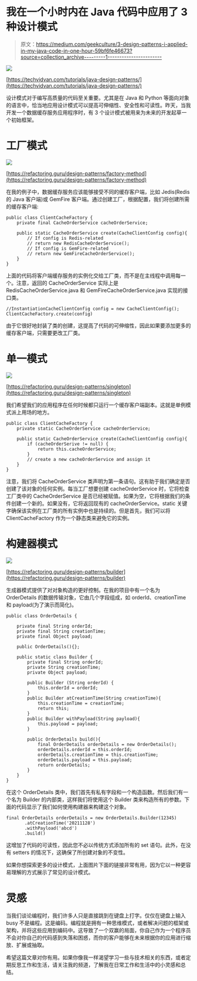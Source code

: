 # 我在一个小时内在 Java 代码中应用了 3 种设计模式

> 原文：<https://medium.com/geekculture/3-design-patterns-i-applied-in-my-java-code-in-one-hour-59bf6fe46673?source=collection_archive---------1----------------------->

![](img/84e17ffc1ad79252cfb10f17fc98c3f7.png)

[https://techvidvan.com/tutorials/java-design-patterns/](https://techvidvan.com/tutorials/java-design-patterns/)

设计模式对于编写高质量的代码至关重要。尤其是在 Java 和 Python 等面向对象的语言中，恰当地应用设计模式可以提高可伸缩性、安全性和可读性。昨天，当我开发一个数据缓存服务应用程序时，有 3 个设计模式被用来为未来的开发起草一个初始框架。

# 工厂模式

![](img/354ce0fae2e36332a31c14be9dc67c67.png)

[https://refactoring.guru/design-patterns/factory-method](https://refactoring.guru/design-patterns/factory-method)

在我的例子中，数据缓存服务应该能够接受不同的缓存客户端，比如 Jedis(Redis 的 Java 客户端)或 GemFire 客户端。通过创建工厂，根据配置，我们将创建所需的缓存客户端:

```
public class ClientCacheFactory {
    private final CacheOrderService cacheOrderService;

    public static CacheOrderService create(CacheClientConfig config){
        // If config is Redis-related
        // return new RedisCacheOrderService();
        // If config is GemFire-related
        // return new GemFireCacheOrderService();
    }
}
```

上面的代码将客户端缓存服务的实例化交给工厂类，而不是在主线程中调用每一个。注意，返回的 CacheOrderService 实际上是 RedisCacheOrderService.java 和 GemFireCacheOrderService.java 实现的接口类。

```
//InstantiationCacheClientConfig config = new CacheClientConfig();
ClientCacheFactory.create(config)
```

由于它很好地封装了类的创建，这提高了代码的可伸缩性，因此如果要添加更多的缓存客户端，只需要更改工厂类。

# 单一模式

![](img/6c52b2e25072275aa72d5c51d67e8ed5.png)

[https://refactoring.guru/design-patterns/singleton](https://refactoring.guru/design-patterns/singleton)

我们希望我们的应用程序在任何时候都只运行一个缓存客户端副本。这就是单例模式派上用场的地方。

```
public class ClientCacheFactory {
    private static CacheOrderService cacheOrderService;

    public static CacheOrderService create(CacheClientConfig config){
        if (cacheOrderSerive != null) {
            return this.cacheOrderService;
        }
        // create a new cacheOrderService and assign it
    }
}
```

注意，我们将 CacheOrderService 类声明为第一条语句。这有助于我们确定是否创建了该对象的任何实例。每当工厂想要创建 cacheOrderService 时，它将检查工厂类中的 CacheOrderService 是否已经被赋值。如果为空，它将根据我们的条件创建一个新的。如果没有，它将返回现有的 cacheOrderService。static 关键字确保该实例在工厂类的所有实例中也是持续的。但是首先，我们可以将 ClientCacheFactory 作为一个静态类来避免它的实例。

# 构建器模式

![](img/329d5ffd76c0a23c6fd52f8259cce4ff.png)

[https://refactoring.guru/design-patterns/builder](https://refactoring.guru/design-patterns/builder)

生成器模式提供了对对象构造的更好控制。在我的项目中有一个名为 OrderDetails 的数据传输对象，它由几个字段组成，如 orderId、creationTime 和 payload(为了演示而简化)。

```
public class OrderDetails {

    private final String orderId;
    private final String creationTime;
    private final Object payload;

    public OrderDetails(){};

    public static class Builder {
        private final String orderId;
        private String creationTime;
        private Object payload;

        public Builder (String orderId) {
            this.orderId = orderId;
        }
        public Builder atCreationTime(String creationTime){
            this.creationTime = creationTime;
            return this;
        }
        public Builder withPayload(String payload){
            this.payload = payload;
        }

        public OrderDetails build(){
            final OrderDetails orderDetails = new OrderDetails();
            orderDetails.orderId = this.orderId;
            orderDetails.creationTime = this.creationTime;
            orderDetails.payload = this.payload;
            return orderDetails;
        }
    }
}
```

在这个 OrderDetails 类中，我们首先有私有字段和一个构造函数。然后我们有一个名为 Builder 的内部类，这样我们将使用这个 Builder 类来构造所有的参数。下面的代码显示了我们如何使用构建器来构建这个对象。

```
final OrderDetails orderDetails = new OrderDetails.Builder(12345)
       .atCreationTime('20211128')
       .withPayload('abcd')
       .build()
```

这增加了代码的可读性，因此您不必以传统方式添加所有的 set 语句。此外，在没有 setters 的情况下，这确保了所创建对象的不变性。

如果你想探索更多的设计模式，上面图片下面的链接非常有用，因为它以一种更容易理解的方式展示了常见的设计模式。

# 灵感

当我们谈论编程时，我们许多人只是直接跳到在键盘上打字。仅仅在键盘上输入 busy 不是编程。这是编码。编程就是拥有一种思维模式，或者解决问题的框架或架构，并将这些应用到编码中。这导致了一个双赢的局面，你自己作为一个程序员不会对你自己的代码感到失落和困惑，而你的客户能够在未来根据你的应用进行缩放、扩展或抽取。

希望这篇文章对你有用。如果你像我一样渴望学习一些与技术相关的东西，或者定期反思工作和生活，请关注我的频道，了解我在日常工作和生活中的小灵感和总结。
